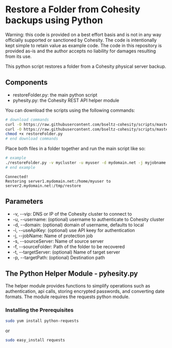 # Restore a Folder from Cohesity backups using Python

Warning: this code is provided on a best effort basis and is not in any way officially supported or sanctioned by Cohesity. The code is intentionally kept simple to retain value as example code. The code in this repository is provided as-is and the author accepts no liability for damages resulting from its use.

This python script restores a folder from a Cohesity physical server backup.

## Components

* restoreFolder.py: the main python script
* pyhesity.py: the Cohesity REST API helper module

You can download the scripts using the following commands:

```bash
# download commands
curl -O https://raw.githubusercontent.com/bseltz-cohesity/scripts/master/python/restoreFolder/restoreFolder.py
curl -O https://raw.githubusercontent.com/bseltz-cohesity/scripts/master/python/pyhesity.py
chmod +x restoreFolder.py
# end download commands
```

Place both files in a folder together and run the main script like so:

```bash
# example
./restoreFolder.py -v mycluster -u myuser -d mydomain.net -j myjobname -s server1.mydomain.net -f /home/myuser -t server2.mydomain.net -p /tmp/restore
# end example
```

```text
Connected!
Restoring server1.mydomain.net:/home/myuser to server2.mydomain.net:/tmp/restore
```

## Parameters

* -v, --vip: DNS or IP of the Cohesity cluster to connect to
* -u, --username: (optional) username to authenticate to Cohesity cluster
* -d, --domain: (optional) domain of username, defaults to local
* -i, --useApiKey: (optional) use API keey for authentication
* -j, --jobName: Name of protection job
* -s, --sourceServer: Name of source server
* -f, --sourceFolder: Path of the folder to be recovered
* -t, --targetServer: (optional) Name of target server
* -p, --targetPath: (optional) Destination path

## The Python Helper Module - pyhesity.py

The helper module provides functions to simplify operations such as authentication, api calls, storing encrypted passwords, and converting date formats. The module requires the requests python module.

### Installing the Prerequisites

```bash
sudo yum install python-requests
```

or

```bash
sudo easy_install requests
```
